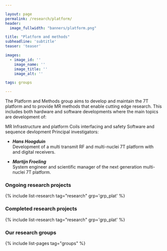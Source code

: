 ```yaml
---

layout: page
permalink: /research/platform/
header:
  image_fullwidth: "banners/platform.png"

title: "Platform and methods"
subheadline: 'subtitle'
teaser: 'teaser'

images:
  - image_id: ''
    image_name: ''
    image_title: ''
    image_alt: ''  

tags: groups

---
```


The Platform and Methods group aims to develop and maintain the 7T platform and to provide MR methods that enable cutting edge research. This includes both hardware and software developments where the main topics are development of:

MR Infrastructure and platform
Coils interfacing and safety
Software and sequence devlopment
Principal investigators:

- ***Hans Hoogduin***  
Development of a multi transmit RF and multi-nuclei 7T platform with and digital receivers.

- ***Martijn Froeling***  
System engineer and scientific manager of the next generation multi-nuclei 7T platform.

### Ongoing research projects

{% include list-research tag="research" grp='grp_plat' %}

### Completed research projects

{% include list-research tag="research" grp='grp_plat' %}

### Our research groups

{% include list-pages tag="groups" %}
